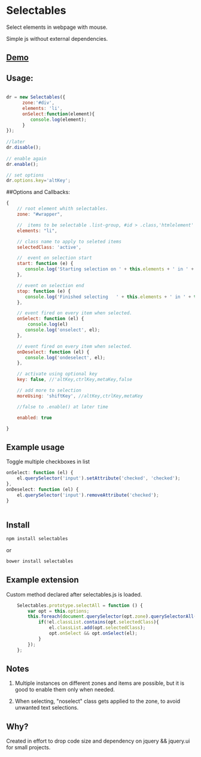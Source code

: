 # Selectables

Select elements in webpage with mouse.

Simple js without external dependencies. 


## <a href="https://jsfiddle.net/ovzxm6mt/62/" target="_blank">Demo</a>

## Usage:

```js 

dr = new Selectables({
      zone:'#div',
      elements: 'li',     
      onSelect:function(element){
         console.log(element);
      }
});
  
//later
dr.disable();
 
// enable again
dr.enable();

// set options
dr.options.key='altKey';

```
##Options and Callbacks:

```js
{
    // root element whith selectables.
    zone: "#wrapper",

    //  items to be selectable .list-group, #id > .class,'htmlelement' - valid querySelectorAll
    elements: "li",

    // class name to apply to seleted items        
    selectedClass: 'active',

    //  event on selection start        
    start: function (e) {
       console.log('Starting selection on ' + this.elements + ' in ' + this.zone);
    },

    // event on selection end        
    stop: function (e) {
       console.log('Finished selecting   ' + this.elements + ' in ' + this.zone);
    },

    // event fired on every item when selected.
    onSelect: function (el) {
        console.log(el)
       console.log('onselect', el);
    },

    // event fired on every item when selected.
    onDeselect: function (el) {
       console.log('ondeselect', el);
    },

    // activate using optional key
    key: false, //'altKey,ctrlKey,metaKey,false   

    // add more to selection
    moreUsing: 'shiftKey', //altKey,ctrlKey,metaKey

    //false to .enable() at later time   

    enabled: true

}
```
## Example usage

Toggle multiple  checkboxes in list

```js
onSelect: function (el) {
    el.querySelector('input').setAttribute('checked', 'checked');
},
onDeselect: function (el) {
    el.querySelector('input').removeAttribute('checked');
}
                    
```
## Install
```sh
npm install selectables
```
or
```sh
bower install selectables 
```

## Example extension

Custom method declared after selectables.js is loaded.

```js
    Selectables.prototype.selectAll = function () {
        var opt = this.options;
        this.foreach(document.querySelector(opt.zone).querySelectorAll(opt.elements), function (el) {
            if(!el.classList.contains(opt.selectedClass){
                el.classList.add(opt.selectedClass);
                opt.onSelect && opt.onSelect(el);
            }   
        });
    };
```

## Notes

1. Multiple instances on different zones and items are possible, but it is good to enable them only when needed.
 
2. When selecting, "noselect" class  gets applied  to the zone, to avoid unwanted text selections.

 


## Why?
Created in effort to drop code size and dependency on jquery && jquery.ui for small projects.